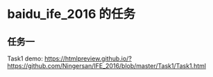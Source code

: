 baidu_ife_2016 的任务
============================
任务一
----------------------------
Task1 demo: https://htmlpreview.github.io/?https://github.com/Ningersan/IFE_2016/blob/master/Task1/Task1.html
